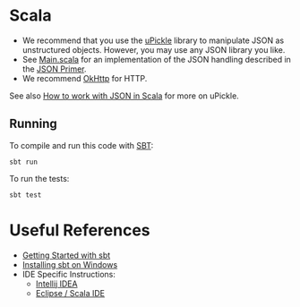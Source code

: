# Scala

* We recommend that you use the [uPickle] library
  to manipulate JSON as unstructured objects.
  However, you may use any JSON library you like.
* See [Main.scala] for an implementation of the JSON handling
  described in the [JSON Primer].
* We recommend [OkHttp] for HTTP.

See also [How to work with JSON in Scala] for more on uPickle.

## Running
To compile and run this code with [SBT]:

```text
sbt run
```

To run the tests:
```text
sbt test
```

# Useful References

 * [Getting Started with sbt](http://www.scala-sbt.org/release/tutorial/)
 * [Installing sbt on Windows](http://www.scala-sbt.org/0.13/tutorial/Installing-sbt-on-Windows.html)
 * IDE Specific Instructions:
   * [Intellij IDEA](https://www.jetbrains.com/idea/help/getting-started-with-sbt.html)
   * [Eclipse / Scala IDE](http://scala-ide.org/docs/user/gettingstarted.html#Import_an_SBT_project)


[uPickle]: https://github.com/com-lihaoyi/upickle
[Main.scala]: ./src/main/scala/com/stripe/interview/Main.scala
[JSON Primer]: ../1-json-primer.md
[OkHttp]: https://square.github.io/okhttp/
[SBT]: https://www.scala-sbt.org/
[How to work with JSON in Scala]: https://www.lihaoyi.com/post/HowtoworkwithJSONinScala.html
